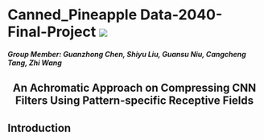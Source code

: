 # Canned_Pineapple Data-2040-Final-Project  ![](https://img.shields.io/badge/python-3.7+-pink.svg)

***Group Member: Guanzhong Chen, Shiyu Liu, Guansu Niu, Cangcheng Tang, Zhi Wang***

## <center>An Achromatic Approach on Compressing CNN Filters Using Pattern-specific Receptive Fields</center>

## Introduction

